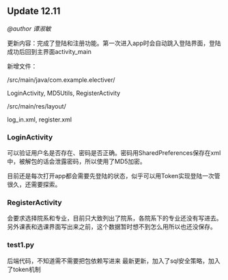 ## Update 12.11

*@author 谭淑敏*

更新内容：完成了登陆和注册功能。第一次进入app时会自动跳入登陆界面，登陆成功后回到主界面activity_main

新增文件：

/src/main/java/com.example.electiver/

LoginActivity, MD5Utils, RegisterActivity

/src/main/res/layout/

log_in.xml, register.xml

### LoginActivity

可以验证用户名是否存在、密码是否正确。密码用SharedPreferences保存在xml中，被解包的话会泄露密码，所以使用了MD5加密。

目前还是每次打开app都会需要先登陆的状态，似乎可以用Token实现登陆一次管很久，还需要探索。

### RegisterActivity

会要求选择院系和专业，目前只大致列出了院系，各院系下的专业还没有写进去。另外课表和选课界面写出来之前，这个数据暂时想不到怎么用所以也还没保存。

### test1.py

后端代码，不知道需不需要把包依赖写进来
最新更新，加入了sql安全策略，加入了token机制
